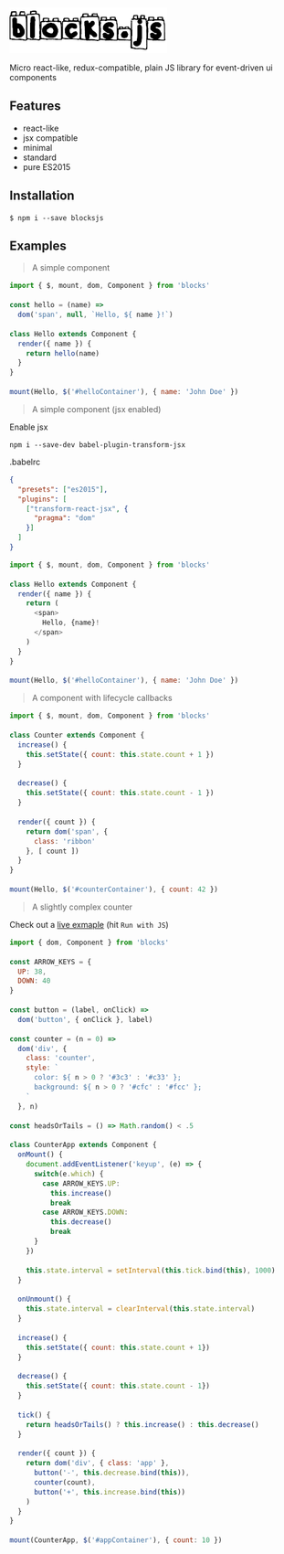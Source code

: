 ![blocks](blocks_title.png)

Micro react-like, redux-compatible, plain JS library for event-driven ui components

## Features

* react-like
* jsx compatible
* minimal
* standard
* pure ES2015

## Installation

```
$ npm i --save blocksjs
```

## Examples

> A simple component

```javascript
import { $, mount, dom, Component } from 'blocks'

const hello = (name) =>
  dom('span', null, `Hello, ${ name }!`)

class Hello extends Component {
  render({ name }) {
    return hello(name)
  }
}

mount(Hello, $('#helloContainer'), { name: 'John Doe' })

```

> A simple component (jsx enabled)


Enable jsx
```
npm i --save-dev babel-plugin-transform-jsx
```

.babelrc
```json
{
  "presets": ["es2015"],
  "plugins": [
    ["transform-react-jsx", {
      "pragma": "dom"
    }]
  ]
}
```

```javascript
import { $, mount, dom, Component } from 'blocks'

class Hello extends Component {
  render({ name }) {
    return (
      <span>
        Hello, {name}!
      </span>
    )
  }
}

mount(Hello, $('#helloContainer'), { name: 'John Doe' })

```

> A component with lifecycle callbacks

```javascript
import { $, mount, dom, Component } from 'blocks'

class Counter extends Component {
  increase() {
    this.setState({ count: this.state.count + 1 })
  }

  decrease() {
    this.setState({ count: this.state.count - 1 })
  }

  render({ count }) {
    return dom('span', {
      class: 'ribbon'
    }, [ count ])
  }
}

mount(Hello, $('#counterContainer'), { count: 42 })

```

> A slightly complex counter

Check out a [live exmaple](http://jsbin.com/torela/edit?js,output) (hit `Run with JS`)

```javascript
import { dom, Component } from 'blocks'

const ARROW_KEYS = {
  UP: 38,
  DOWN: 40
}

const button = (label, onClick) =>
  dom('button', { onClick }, label)

const counter = (n = 0) =>
  dom('div', {
    class: 'counter',
    style: `
      color: ${ n > 0 ? '#3c3' : '#c33' };
      background: ${ n > 0 ? '#cfc' : '#fcc' };
    `
  }, n)

const headsOrTails = () => Math.random() < .5

class CounterApp extends Component {
  onMount() {
    document.addEventListener('keyup', (e) => {
      switch(e.which) {
        case ARROW_KEYS.UP:
          this.increase()
          break
        case ARROW_KEYS.DOWN:
          this.decrease()
          break
      }
    })

    this.state.interval = setInterval(this.tick.bind(this), 1000)
  }

  onUnmount() {
    this.state.interval = clearInterval(this.state.interval)
  }

  increase() {
    this.setState({ count: this.state.count + 1})
  }

  decrease() {
    this.setState({ count: this.state.count - 1})    
  }

  tick() {
    return headsOrTails() ? this.increase() : this.decrease()
  }

  render({ count }) {
    return dom('div', { class: 'app' },
      button('-', this.decrease.bind(this)),
      counter(count),
      button('+', this.increase.bind(this))
    )
  }
}

mount(CounterApp, $('#appContainer'), { count: 10 })
```
